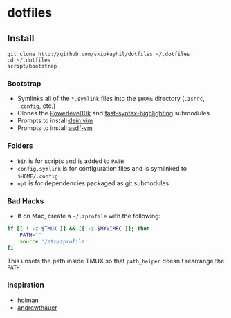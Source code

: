 # dotfiles
## Install
```
git clone http://github.com/skipkayhil/dotfiles ~/.dotfiles
cd ~/.dotfiles
script/bootstrap
```

### Bootstrap
- Symlinks all of the `*.symlink` files into the `$HOME` directory (`.zshrc`, `.config`, etc.)
- Clones the [Powerlevel10k](https://github.com/romkatv/powerlevel10k) and [fast-syntax-highlighting](https://github.com/zdharma/fast-syntax-highlighting) submodules
- Prompts to install [dein.vim](https://github.com/Shougo/dein.vim)
- Prompts to install [asdf-vm](https://github.com/asdf-vm/asdf)

### Folders
- `bin` is for scripts and is added to `PATH`
- `config.symlink` is for configuration files and is symlinked to `$HOME/.config`
- `opt` is for dependencies packaged as git submodules

### Bad Hacks
- If on Mac, create a `~/.zprofile` with the following:
```sh
if [[ ! -z $TMUX ]] && [[ -z $MYVIMRC ]]; then
    PATH=""
    source '/etc/zprofile'
fi
```
This unsets the path inside TMUX so that `path_helper` doesn't rearrange the `PATH`

### Inspiration

- [holman](https://github.com/holman/dotfiles)
- [andrewthauer](https://github.com/andrewthauer/dotfiles)
